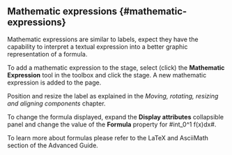 ## Mathematic expressions {#mathematic-expressions}

Mathematic expressions are similar to labels, expect they have the capability to interpret a textual expression into a better graphic representation of a formula.

To add a mathematic expression to the stage, select (click) the **Mathematic Expression** tool in the toolbox and click the stage. A new mathematic expression is added to the page.

Position and resize the label as explained in the _Moving, rotating, resizing and aligning components_ chapter.

To change the formula displayed, expand the **Display attributes** collapsible panel and change the value of the **Formula** property for #int_0^1 f(x)dx#.

To learn more about formulas please refer to the LaTeX and AsciiMath section of the Advanced Guide.